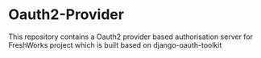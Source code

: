# Oauth2-Provider
This repository contains a Oauth2 provider based authorisation server for FreshWorks project which is built based on django-oauth-toolkit
